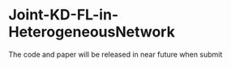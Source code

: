 # Joint-KD-FL-in-HeterogeneousNetwork
The code and paper will be released in near future when submit
